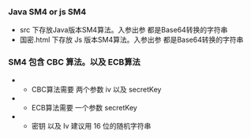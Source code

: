 ﻿
### Java SM4 or js SM4

- src 下存放Java版本SM4算法。入参出参 都是Base64转换的字符串
- 国密.html 下存放 Js 版本SM4算法。入参出参 都是Base64转换的字符串

### SM4 包含 CBC 算法。以及 ECB算法

- * CBC算法需要 两个参数 iv 以及 secretKey 
- * ECB算法需要 一个参数 secretKey 
- * 密钥 以及 Iv 建议用 16 位的随机字符串